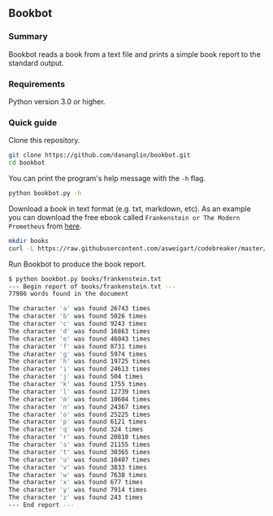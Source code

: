 ## Bookbot

### Summary

Bookbot reads a book from a text file and prints a simple book report to the standard output.

### Requirements

Python version 3.0 or higher.

### Quick guide

Clone this repository.

```sh
git clone https://github.com/dananglin/bookbot.git
cd bookbot
```

You can print the program's help message with the `-h` flag.

```sh
python bookbot.py -h
```

Download a book in text format (e.g. txt, markdown, etc).
As an example you can download the free ebook called `Frankenstein or The Modern Prometheus` from [here](https://raw.githubusercontent.com/asweigart/codebreaker/master/frankenstein.txt).

```sh
mkdir books
curl -L https://raw.githubusercontent.com/asweigart/codebreaker/master/frankenstein.txt -o books/frankenstein.txt
```

Run Bookbot to produce the book report.

```sh
$ python bookbot.py books/frankenstein.txt
--- Begin report of books/frankenstein.txt ---
77986 words found in the document

The character 'a' was found 26743 times
The character 'b' was found 5026 times
The character 'c' was found 9243 times
The character 'd' was found 16863 times
The character 'e' was found 46043 times
The character 'f' was found 8731 times
The character 'g' was found 5974 times
The character 'h' was found 19725 times
The character 'i' was found 24613 times
The character 'j' was found 504 times
The character 'k' was found 1755 times
The character 'l' was found 12739 times
The character 'm' was found 10604 times
The character 'n' was found 24367 times
The character 'o' was found 25225 times
The character 'p' was found 6121 times
The character 'q' was found 324 times
The character 'r' was found 20818 times
The character 's' was found 21155 times
The character 't' was found 30365 times
The character 'u' was found 10407 times
The character 'v' was found 3833 times
The character 'w' was found 7638 times
The character 'x' was found 677 times
The character 'y' was found 7914 times
The character 'z' was found 243 times
--- End report ---
```

